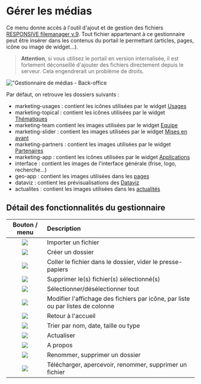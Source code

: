 # Gérer les médias

Ce menu donne accès à l'outil d'ajout et de gestion des fichiers [
RESPONSIVE filemanager v.9](https://www.responsivefilemanager.com/index.php). Tout fichier appartenant à ce gestionnaire peut être insérer dans les contenus du portail le permettant (articles, pages, icône ou image de widget...).

> **Attention**, si vous utilisez le portail en version internalisée, il est fortement déconseillé d'ajouter des fichiers directement depuis le serveur. Cela engendrerait un problème de droits.

!["Gestionnaire de médias - Back-office](/assets/back_media.png)

Par défaut, on retrouve les dossiers suivants : 

* marketing-usages : contient les icônes utilisées par le widget [Usages](/homepage-marketing/widgets-marketing/usages.md)
* marketing-topical : contient les icônes utilisées par le widget [Thématiques](/homepage-marketing/widgets-marketing/themes.md)
* marketing-team contient les images utilisées par le widget [Equipe](/homepage-marketing/widgets-marketing/team.md)
* marketing-slider : contient les images utilisées par le widget [Mises en avant](/homepage-marketing/widgets-marketing/frieze.md)
* marketing-partners : contient les images utilisées par le widget [Partenaires](/homepage-marketing/widgets-marketing/partners.md)
* marketing-app : contient les icônes utilisées par le widget [Applications](/homepage-marketing/widgets-marketing/applications.md)
* interface : contient les images de l'interface générale (frise, logo, recherche...)
* geo-app : contient les images utilisées dans les [pages](/pages-iframes/pages.md)
* dataviz : contient les prévisualisations des [Dataviz](/dataviz/dataviz.md)
* actualites : contient les images utilisées dans les [actualités](/actualites/articles.md)

## Détail des fonctionnalités du gestionnaire

| Bouton / menu | Description |
| :---: | :--- |
| ![](/assets/back_media_import_files.png)| Importer un fichier |
| ![](/assets/back_media_create_folder.png) | Créer un dossier |
| ![](/assets/back_media_paste_empty.png) | Coller le fichier dans le dossier, vider le presse-papiers |
| ![](/assets/back_media_bin.png) | Supprimer le(s) fichier(s) sélectionné(s) |
| ![](/assets/back_media_select_deselect_all.png) | Sélectionner/désélectionner tout |
| ![](/assets/back_media_display.png) | Modifier l'affichage des fichiers par icône, par liste ou par listes de colonne |
| ![](/assets/back_media_home.png) | Retour à l'accueil |
| ![](/assets/back_media_order.png) | Trier par nom, date, taille ou type |
| ![](/assets/back_media_refresh.png) | Actualiser |
| ![](/assets/back_media_about.png) | A propos |
| ![](/assets/back_media_edit_delete_folder.png) | Renommer, supprimer un dossier |
| ![](/assets/back_media_edit_file.png) | Télécharger, apercevoir, renommer, supprimer un fichier |